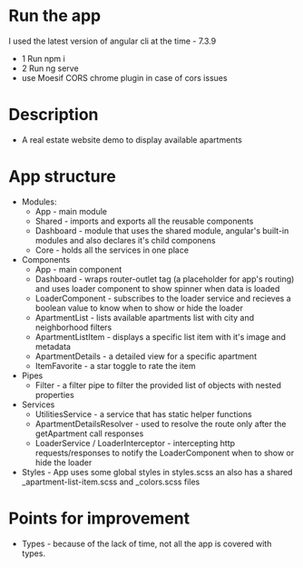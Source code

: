# Run the app

I used the latest version of angular cli at the time - 7.3.9

  - 1 Run npm i
  - 2 Run ng serve
  - use Moesif CORS chrome plugin in case of cors issues

# Description 

  - A real estate website demo to display available apartments

# App structure

  - Modules:
    - App - main module
    - Shared - imports and exports all the reusable components
    - Dashboard - module that uses the shared module, angular's built-in modules and also declares it's child componens
    - Core - holds all the services in one place
  - Components
    - App - main component
    - Dashboard - wraps router-outlet tag (a placeholder for app's routing) and uses loader component to show spinner when data is loaded
    - LoaderComponent - subscribes to the loader service and recieves a boolean value to know when to show or hide the loader
    - ApartmentList - lists available apartments list with city and neighborhood filters
    - ApartmentListItem - displays a specific list item with it's image and metadata
    - ApartmentDetails - a detailed view for a specific apartment
    - ItemFavorite - a star toggle to rate the item
  - Pipes
    -  Filter - a filter pipe to filter the provided list of objects with nested properties
  - Services
    -  UtilitiesService - a service that has static helper functions
    -  ApartmentDetailsResolver - used to resolve the route only after the getApartment call responses
    -  LoaderService / LoaderInterceptor - intercepting http requests/responses to notify the LoaderComponent when to show or hide the loader
  - Styles - App uses some global styles in styles.scss an also has a shared _apartment-list-item.scss and _colors.scss files

# Points for improvement
  - Types - because of the lack of time, not all the app is covered with types.
